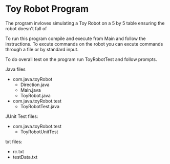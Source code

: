 # Toy Robot Program

The program invloves simulating a Toy Robot on a 5 by 5 table ensuring the robot doesn't fall of

To run this program compile and execute from Main and follow the instructions. 
To excute commands on the robot you can excute commands through a file or by standard input.

To do overall test on the program run ToyRobotTest and follow prompts.

Java files
  - com.java.toyRobot
    - Direction.java
    - Main.java
    - ToyRobot.java
  - com.java.toyRobot.test
    - ToyRobotTest.java

JUnit Test files:
  - com.java.toyRobot.test
    - ToyRobotUnitTest

txt files:
  - rc.txt
  - testData.txt
